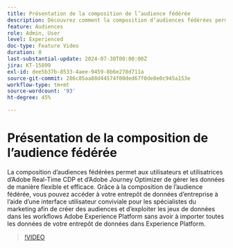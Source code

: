 ```yaml
---
title: Présentation de la composition de l’audience fédérée
description: Découvrez comment la composition d’audiences fédérées permet aux utilisateurs et utilisatrices d’Adobe Real-Time CDP et d’Adobe Journey Optimizer de gérer les données de manière flexible et efficace.
feature: Audiences
role: Admin, User
level: Experienced
doc-type: Feature Video
duration: 0
last-substantial-update: 2024-07-30T00:00:00Z
jira: KT-15899
exl-id: dee5b37b-8533-4aee-9459-8b6e278d711a
source-git-commit: 286c85aa88d44574f00ded67f0de8e0c945a153e
workflow-type: tm+mt
source-wordcount: '93'
ht-degree: 45%

---
```


# Présentation de la composition de l’audience fédérée

La composition d’audiences fédérées permet aux utilisateurs et utilisatrices d’Adobe Real-Time CDP et d’Adobe Journey Optimizer de gérer les données de manière flexible et efficace. Grâce à la composition de l’audience fédérée, vous pouvez accéder à votre entrepôt de données d’entreprise à l’aide d’une interface utilisateur conviviale pour les spécialistes du marketing afin de créer des audiences et d’exploiter les jeux de données dans les workflows Adobe Experience Platform sans avoir à importer toutes les données de votre entrepôt de données dans Experience Platform.

>[!VIDEO](https://video.tv.adobe.com/v/3432261/?learn=on&enablevpops)
